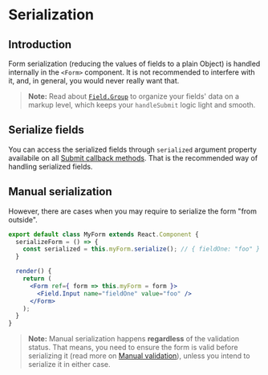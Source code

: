 # Serialization

## Introduction
Form serialization (reducing the values of fields to a plain Object) is handled internally in the `<Form>` component. It is not recommended to interfere with it, and, in general, you would never really want that.

> **Note:** Read about [`Field.Group`](./components/Field.Group.md) to organize your fields' data on a markup level, which keeps your `handleSubmit` logic light and smooth.

## Serialize fields
You can access the serialized fields through `serialized` argument property availabile on all [Submit callback methods](./submit.md#callback-methods). That is the recommended way of handling serialized fields.

## Manual serialization
However, there are cases when you may require to serialize the form "from outside".

```jsx
export default class MyForm extends React.Component {
  serializeForm = () => {
    const serialized = this.myForm.serialize(); // { fieldOne: "foo" }
  }

  render() {
    return (
      <Form ref={ form => this.myForm = form }>
        <Field.Input name="fieldOne" value="foo" />
      </Form>
    );
  }
}
```

> **Note:** Manual serialization happens **regardless** of the validation status. That means, you need to ensure the form is valid before serializing it (read more on [Manual validation](./validation.md#manual-validation)), unless you intend to serialize it in either case.
